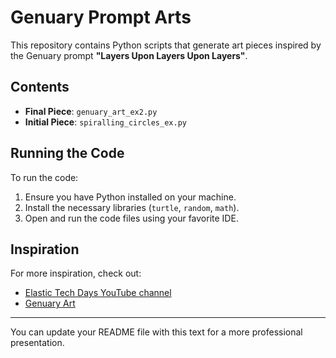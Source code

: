 # Genuary Prompt Arts

This repository contains Python scripts that generate art pieces inspired by the Genuary prompt **"Layers Upon Layers Upon Layers"**.

## Contents

- **Final Piece**: `genuary_art_ex2.py`
- **Initial Piece**: `spiralling_circles_ex.py`

## Running the Code

To run the code:
1. Ensure you have Python installed on your machine.
2. Install the necessary libraries (`turtle`, `random`, `math`).
3. Open and run the code files using your favorite IDE.

## Inspiration

For more inspiration, check out:
- [Elastic Tech Days YouTube channel](https://www.youtube.com/shorts/uglTZY484I8?si=zsd0j7TEZbuCxjYo)
- [Genuary Art](https://genuary.art)

---

You can update your README file with this text for a more professional presentation.
